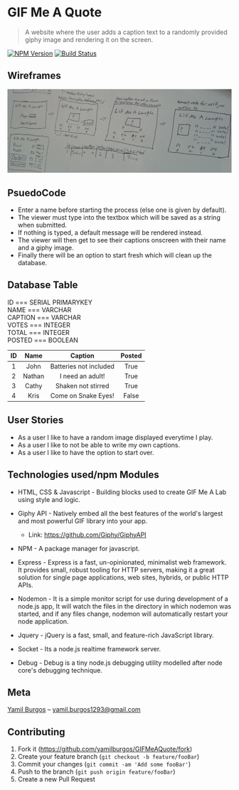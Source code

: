 # GIF Me A Quote
> A website where the user adds a caption text to a randomly provided giphy image and rendering it on the screen.

[![NPM Version][npm-image]][npm-url]
[![Build Status][travis-image]][travis-url]

## Wireframes
![alt text](wireframes.JPG)

## PsuedoCode
* Enter a name before starting the process (else one is given by default).
* The viewer must type into the textbox which will be saved as a string when submitted.
* If nothing is typed, a default message will be rendered instead.
* The viewer will then get to see their captions onscreen with their name and a giphy image.
* Finally there will be an option to start fresh which will clean up the database.

## Database Table

ID === SERIAL PRIMARYKEY 		</br>
NAME === VARCHAR			</br>
CAPTION === VARCHAR			</br>
VOTES === INTEGER			</br>
TOTAL === INTEGER			</br>
POSTED === BOOLEAN			</br>

| ID |  Name  | Caption                | Posted |
|:--:|:------:|:----------------------:|:------:|
|  1 | John   | Batteries not included | True   |
|  2 | Nathan | I need an adult!       | True   |
|  3 | Cathy  | Shaken not stirred     | True   |
|  4 | Kris   | Come on Snake Eyes!    | False  |

## User Stories
* As a user I like to have a random image displayed everytime I play.
* As a user I like to not be able to write my own captions.
* As a user I like to have the option to start over.		

## Technologies used/npm Modules
* HTML, CSS & Javascript - Building blocks used to create GIF Me A Lab using style and logic.

* Giphy API - Natively embed all the best features of the world's largest and most powerful GIF library into your app.
	* Link: https://github.com/Giphy/GiphyAPI

* NPM - A package manager for javascript.

* Express - Express is a fast, un-opinionated, minimalist web framework. It provides small, robust tooling for HTTP servers, making it a great solution for single page applications, web sites, hybrids, or public HTTP APIs.

* Nodemon - It is a simple monitor script for use during development of a node.js app, It will watch the files in the directory in which nodemon was started, and if any files change, nodemon will automatically restart your node application.

* Jquery - jQuery is a fast, small, and feature-rich JavaScript library.

* Socket - Its a node.js realtime framework server.

* Debug - Debug is a tiny node.js debugging utility modelled after node core's debugging technique.

## Meta
[Yamil Burgos](https://github.com/yamilburgos/) – yamil.burgos1293@gmail.com

## Contributing
1. Fork it (<https://github.com/yamilburgos/GIFMeAQuote/fork>)
2. Create your feature branch (`git checkout -b feature/fooBar`)
3. Commit your changes (`git commit -am 'Add some fooBar'`)
4. Push to the branch (`git push origin feature/fooBar`)
5. Create a new Pull Request

<!-- Markdown link & img dfn's -->
[npm-image]: https://img.shields.io/npm/v/datadog-metrics.svg?style=flat-square
[npm-url]: https://npmjs.org/package/datadog-metrics
[travis-image]: https://img.shields.io/travis/dbader/node-datadog-metrics/master.svg?style=flat-square
[travis-url]: https://travis-ci.org/dbader/node-datadog-metrics
